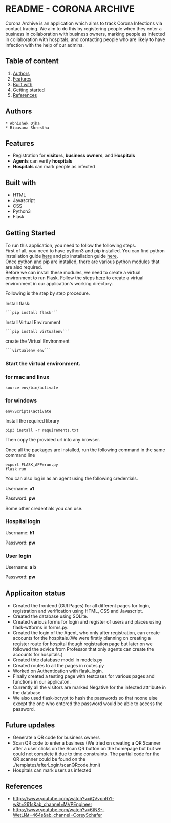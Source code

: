 # README - CORONA ARCHIVE
Corona Archive is an application which aims to track Corona Infections via contact tracing. We aim to do this by registering people when they enter a business in collaboration with business owners, marking people as infected in collaboration with hospitals, and contacting people who are likely to have infection with the help of our admins. 


## Table of content
1. [Authors](#a)
2. [Features](#f)
3. [Built with](#bw)
4. [Getting started](#gs)
5. [References](#r)

## <a name="a">Authors</a>
    * Abhishek Ojha
    * Bipasana Shrestha

## <a name="f">Features</a>
- Registration for **visitors**, **business owners**, and **Hospitals**
- **Agents** can verify **hospitals**
- **Hospitals** can mark people as infected


## <a name="bw">Built with</a>
* HTML
* Javascript
* CSS
* Python3
* Flask

## <a name="gs">Getting Started</a>
To run this application, you need to follow the following steps.\
First of all, you need to have python3 and pip installed. You can find python installation guide [here](https://www.python.org/downloads/) and pip installation guide [here](https://pip.pypa.io/en/stable/installation/). \
Once python and pip are installed, there are various python modules that are also required. \
Before we can install these modules, we need to create a virtual environment to run Flask. Follow the steps [here](https://flask.palletsprojects.com/en/2.0.x/installation/) to create a virtual environment in our application's working directory. <br>

Following is the step by step procedure. <br>

Install flask:

    ```pip install flask```

Install Virtual Environment 

    ```pip install virtualenv```

create the Virtual Environment

    ```virtualenv env```

### Start the virtual environment.
### for mac and linux
    
    source env/bin/activate

### for windows

    env\Scripts\activate 

Install the required library
```
pip3 install -r requirements.txt
```
Then copy the provided url into any browser.

Once all the packages are installed, run the following command in the same command line

    export FLASK_APP=run.py
    flask run

You can also log in as an agent using the following credentials.

Username: **a1**

Password: **pw**

Some other credentials you can use.
### Hospital login

Username: **h1**

Password: **pw**

### User login

Username: **a b**

Password: **pw**

## <a name="as">Applicaiton status</a>
* Created the frontend (GUI Pages) for all different pages for login, registration and verification using HTML, CSS and Javascript.
* Created the database using SQLite.
* Created various forms for login and register of users and places using flask-wtforms in forms.py.
* Created the login of the Agent, who only after registration, can create accounts for the hospitals.(We were firstly planning on creating a  register route for hospital though registration page but later on we followed the advice from Professor that only agents can create the accounts for hospitals.)
* Created thte database model in models.py
* Created routes to all the pages in routes.py
* Worked on Authentication with flask_login.
* Finally created a testing page with testcases for various pages and functions in our applicaton.
* Currently all the visitors are marked Negative for the infected attribute in the database
* We also used flask-bcrypt to hash the passwords so that noone else except the one who entered the password would be able to access the password.

## <a name="fu">Future updates</a>
* Generate a QR code for business owners
* Scan QR code to enter a business (We tried on creating a QR Scanner after a user clicks on the Scan QR button on the homepage but but we could not complete it due to time constraints. The partial code for the QR scanner could be found on the ./templates/afterLogin/scanQRcode.html)
* Hospitals can mark users as infected

## <a name="r">References</a>

- https://www.youtube.com/watch?v=iQVvpnRYl-w&t=261s&ab_channel=MVPEngineer
- https://www.youtube.com/watch?v=6tNS--WetLI&t=464s&ab_channel=CoreySchafer
